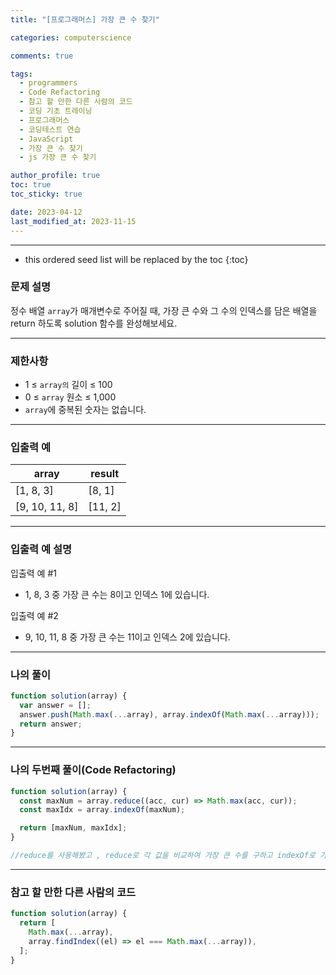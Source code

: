 ```yaml
---
title: "[프로그래머스] 가장 큰 수 찾기"

categories: computerscience

comments: true

tags:
  - programmers
  - Code Refactoring
  - 참고 할 만한 다른 사람의 코드
  - 코딩 기초 트레이닝
  - 프로그래머스
  - 코딩테스트 연습
  - JavaScript
  - 가장 큰 수 찾기
  - js 가장 큰 수 찾기

author_profile: true
toc: true
toc_sticky: true

date: 2023-04-12
last_modified_at: 2023-11-15
---
```


---

<!-- prettier-ignore -->
* this ordered seed list will be replaced by the toc 
{:toc}

### 문제 설명

정수 배열 `array`가 매개변수로 주어질 때, 가장 큰 수와 그 수의 인덱스를 담은 배열을 return 하도록 solution 함수를 완성해보세요.

---

### 제한사항

- 1 ≤ `array의` 길이 ≤ 100
- 0 ≤ `array` 원소 ≤ 1,000
- `array`에 중복된 숫자는 없습니다.

---

### 입출력 예

| array          | result  |
| -------------- | ------- |
| [1, 8, 3]      | [8, 1]  |
| [9, 10, 11, 8] | [11, 2] |

---

### 입출력 예 설명

입출력 예 #1

- 1, 8, 3 중 가장 큰 수는 8이고 인덱스 1에 있습니다.

입출력 예 #2

- 9, 10, 11, 8 중 가장 큰 수는 11이고 인덱스 2에 있습니다.

---

### 나의 풀이

```jsx
function solution(array) {
  var answer = [];
  answer.push(Math.max(...array), array.indexOf(Math.max(...array)));
  return answer;
}
```

---

### 나의 두번째 풀이(Code Refactoring)

```jsx
function solution(array) {
  const maxNum = array.reduce((acc, cur) => Math.max(acc, cur));
  const maxIdx = array.indexOf(maxNum);

  return [maxNum, maxIdx];
}

//reduce를 사용해봤고 , reduce로 각 값을 비교하여 가장 큰 수를 구하고 indexOf로 가장 큰값의 인덱스를 추출했다
```

---

### 참고 할 만한 다른 사람의 코드

```jsx
function solution(array) {
  return [
    Math.max(...array),
    array.findIndex((el) => el === Math.max(...array)),
  ];
}
```
